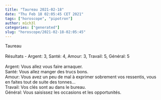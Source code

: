 ```yaml
---
title: "Taureau 2021-02-18"
date: "Thu Feb 18 02:05:45 CET 2021"
tags: ["horoscope", "pipotron"]
author: m1ch3l
categories: ["generated"]
slug: "horoscope/2021-02-18-02:05:45"
---
```


Taureau<br>
<br>
Résultats - Argent: 3, Santé: 4, Amour: 3, Travail: 5, Général: 5<br>
<br>
Argent:  Vous allez vous faire arnaquer. <br>
Santé:   Vous allez manger des trucs bons. <br>
Amour:   Vous avez un peu de mal à exprimer sobrement vos ressentis, vous en faites tout de suite des tonnes... <br>
Travail: Vos clés sont au dans le bureau. <br>
Général: Vous saisissez les occasions et les opportunités.<br>
